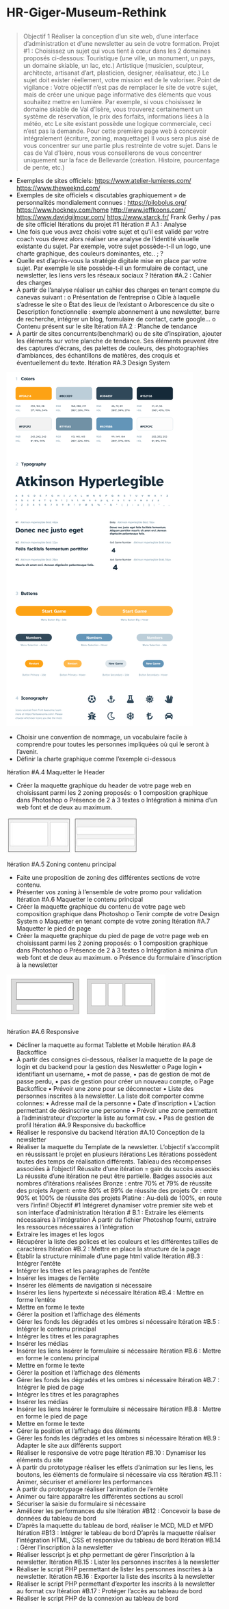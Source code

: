 # HR-Giger-Museum-Rethink

##
>Objectif 1
Réaliser la conception d’un site web, d’une interface d’administration et d’une newsletter au sein de 
votre formation.
Projet #1 :
 Choisissez un sujet qui vous tient à cœur dans les 2 domaines proposés ci-dessous: 
 Touristique (une ville, un monument, un pays, un domaine skiable, un lac, etc.)
  Artistique (musicien, sculpteur, architecte, artisanat d’art, plasticien, designer, 
réalisateur, etc.)
 Le sujet doit exister réellement, votre mission est de le valoriser.
 Point de vigilance : 
 Votre objectif n’est pas de remplacer le site de votre sujet, mais de créer une unique 
page informative des éléments que vous souhaitez mettre en lumière. Par exemple, 
si vous choisissez le domaine skiable de Val d’Isère, vous trouverez certainement un 
système de réservation, le prix des forfaits, informations liées à la météo, etc
 Le site existant possède une logique commerciale, ceci n’est pas la demande.
 Pour cette première page web à concevoir intégralement (écriture, zoning, 
maquettage) Il vous sera plus aisé de vous concentrer sur une partie plus restreinte 
de votre sujet.
 Dans le cas de Val d’Isère, nous vous conseillerons de vous concentrer uniquement 
sur la face de Bellevarde (création. Histoire, pourcentage de pente, etc.)
- Exemples de sites officiels:
https://www.atelier-lumieres.com/
https://www.theweeknd.com/
- Exemples de site officiels « discutables graphiquement » de personnalités mondialement 
connues : 
https://pilobolus.org/
https://www.hockney.com/home
http://www.jeffkoons.com/
https://www.davidgilmour.com/
https://www.starck.fr/
Frank Gerhy / pas de site officiel
Itérations du projet #1
Itération # A.1 : Analyse
- Une fois que vous avez choisi votre sujet et qu’il est validé par votre coach vous devez alors 
réaliser une analyse de l’identité visuelle existante du sujet. Par exemple, votre sujet 
possède-t-il un logo, une charte graphique, des couleurs dominantes, etc.. ; ?
- Quelle est d’après-vous la stratégie digitale mise en place par votre sujet. Par exemple le site 
possède-t-il un formulaire de contact, une newsletter, les liens vers les réseaux sociaux ?
Itération #A.2 : Cahier des charges
- À partir de l’analyse réaliser un cahier des charges en tenant compte du canevas suivant :
o Présentation de l’entreprise
o Cible à laquelle s’adresse le site
o État des lieux de l’existant
o Arborescence du site
o Description fonctionnelle : exemple abonnement à une newsletter, barre de 
recherche, intégrer un blog, formulaire de contact, carte google…
o Contenu présent sur le site
Itération #A.2 : Planche de tendance
- À partir de sites concurrents(benchmark) ou de site d’inspiration, ajouter les éléments sur 
votre planche de tendance. Ses éléments peuvent être des captures d’écrans, des palettes de 
couleurs, des photographies d’ambiances, des échantillons de matières, des croquis et 
éventuellement du texte.
Itération #A.3 Design System

![exemple_designe.png](exemple_designe.png)

- Choisir une convention de nommage, un vocabulaire facile à comprendre pour toutes les 
personnes impliquées où qui le seront à l’avenir.
- Définir la charte graphique comme l’exemple ci-dessous

Itération #A.4 Maquetter le Header
- Créer la maquette graphique du header de votre page web en choisissant parmi les 2 zoning 
proposés: 
o 1 composition graphique dans Photoshop
o Présence de 2 à 3 textes
o Intégration à minima d’un web font et de deux au maximum.

![ex1.png](ex1.png)

Itération #A.5 Zoning contenu principal
- Faite une proposition de zoning des différentes sections de votre contenu. 
- Présenter vos zoning à l’ensemble de votre promo pour validation
Itération #A.6 Maquetter le contenu principal
- Créer la maquette graphique du contenu de votre page web composition graphique dans 
Photoshop
o Tenir compte de votre Design System
o Maquetter en tenant compte de votre zoning
Itération #A.7 Maquetter le pied de page
- Créer la maquette graphique du pied de page de votre page web en choisissant parmi les 2 
zoning proposés: 
o 1 composition graphique dans Photoshop
o Présence de 2 à 3 textes
o Intégration à minima d’un web font et de deux au maximum.
o Présence du formulaire d’inscription à la newsletter

![ex2.png](ex2.png)


Itération #A.6 Responsive
- Décliner la maquette au format Tablette et Mobile
Itération #A.8 Backoffice
- À partir des consignes ci-dessous, réaliser la maquette de la page de login et du backend 
pour la gestion des Neswletter
o Page login
▪ identifiant un username,
▪ mot de passe,
▪ pas de gestion de mot de passe perdu,
▪ pas de gestion pour créer un nouveau compte,
o Page Backoffice
▪ Prévoir une zone pour se déconnecter
▪ Liste des personnes inscrites à la newsletter. La liste doit comporter comme 
colonnes:
• Adresse mail de la personne
• Date d’inscription
• L’action permettant de désinscrire une personne
▪ Prévoir une zone permettant à l’administrateur d’exporter la liste au format 
csv.
▪ Pas de gestion de profil
Itération #A.9 Responsive du backoffice
- Réaliser le responsive du backend
Itération #A.10 Conception de la newsletter
- Réaliser la maquette du Template de la newsletter.
L’objectif s’accomplit en réussissant le projet en plusieurs itérations
Les itérations possèdent toutes des temps de réalisation différents.
Tableau des récompenses associées à l’objectif 
Réussite d’une itération = gain du succès associés
La réussite d’une itération ne peut être partielle.
Badges associés aux nombres d’itérations réalisées
Bronze : entre 70% et 79% de réussite des projets
Argent: entre 80% et 89% de réussite des projets 
Or : entre 90% et 100% de réussite des projets 
Platine : Au-delà de 100%, en route vers l’infini!
Objectif #1
Intégreret dynamiser votre premier site web et son interface d’administration 
Itération # B.1 : Extraire les éléments nécessaires à l’intégration
À partir du fichier Photoshop fourni, extraire les ressources nécessaires à l’intégration
- Extraire les images et les logos
- Récupérer la liste des polices et les couleurs et les différentes tailles de caractères
Itération #B.2 : Mettre en place la structure de la page
- Établir la structure minimale d’une page html valide
Itération #B.3 : Intégrer l’entête
- Intégrer les titres et les paragraphes de l’entête
- Insérer les images de l’entête
- Insérer les éléments de navigation si nécessaire
- Insérer les liens hypertexte si nécessaire
Itération #B.4 : Mettre en forme l’entête
- Mettre en forme le texte
- Gérer la position et l’affichage des éléments
- Gérer les fonds les dégradés et les ombres si nécessaire
Itération #B.5 : Intégrer le contenu principal
- Intégrer les titres et les paragraphes
- Insérer les médias 
- Insérer les liens 
Insérer le formulaire si nécessaire
Itération #B.6 : Mettre en forme le contenu principal
- Mettre en forme le texte
- Gérer la position et l’affichage des éléments
- Gérer les fonds les dégradés et les ombres si nécessaire
Itération #B.7 : Intégrer le pied de page
- Intégrer les titres et les paragraphes
- Insérer les médias 
- Insérer les liens 
Insérer le formulaire si nécessaire
Itération #B.8 : Mettre en forme le pied de page
- Mettre en forme le texte
- Gérer la position et l’affichage des éléments
- Gérer les fonds les dégradés et les ombres si nécessaire
Itération #B.9 : Adapter le site aux différents support
- Réaliser le responsive de votre page
Itération #B.10 : Dynamiser les éléments du site
- À partir du prototypage réaliser les effets d’animation sur les liens, les boutons, les éléments 
de formulaire si nécessaire via css
Itération #B.11 : Animer, sécuriser et améliorer les performances
- À partir du prototypage réaliser l’animation de l’entête
- Animer ou faire apparaître les différentes sections au scroll
- Sécuriser la saisie du formulaire si nécessaire
- Améliorer les performances du site
Itération #B12 : Concevoir la base de données du tableau de bord
- D’après la maquette du tableau de bord, réaliser le MCD, MLD et MPD
Itération #B13 : Intégrer le tableau de bord
D’après la maquette réaliser l’intégration HTML, CSS et responsive du tableau de bord
Itération #B.14 : Gérer l’inscription à la newsletter
- Réaliser lesscript js et php permettant de gérer l’inscription à la newsletter. 
Itération #B.15 : Lister les personnes inscrites à la newsletter
- Réaliser le script PHP permettant de lister les personnes inscrites à la newsletter. 
Itération #B.16 : Exporter la liste des inscrits à la newsletter
- Réaliser le script PHP permettant d’exporter les inscrits à la newsletter au format csv
Itération #B.17 : Protéger l’accès au tableau de bord
- Réaliser le script PHP de la connexion au tableau de bord